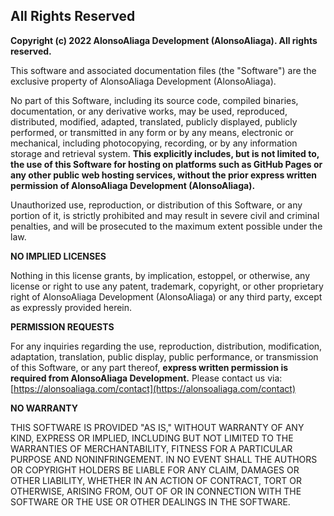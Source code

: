 ## All Rights Reserved

**Copyright (c) 2022 AlonsoAliaga Development (AlonsoAliaga). All rights reserved.**

This software and associated documentation files (the "Software") are the exclusive property of AlonsoAliaga Development (AlonsoAliaga).

No part of this Software, including its source code, compiled binaries, documentation, or any derivative works, may be used, reproduced, distributed, modified, adapted, translated, publicly displayed, publicly performed, or transmitted in any form or by any means, electronic or mechanical, including photocopying, recording, or by any information storage and retrieval system. **This explicitly includes, but is not limited to, the use of this Software for hosting on platforms such as GitHub Pages or any other public web hosting services, without the prior express written permission of AlonsoAliaga Development (AlonsoAliaga).**

Unauthorized use, reproduction, or distribution of this Software, or any portion of it, is strictly prohibited and may result in severe civil and criminal penalties, and will be prosecuted to the maximum extent possible under the law.

**NO IMPLIED LICENSES**

Nothing in this license grants, by implication, estoppel, or otherwise, any license or right to use any patent, trademark, copyright, or other proprietary right of AlonsoAliaga Development (AlonsoAliaga) or any third party, except as expressly provided herein.

**PERMISSION REQUESTS**

For any inquiries regarding the use, reproduction, distribution, modification, adaptation, translation, public display, public performance, or transmission of this Software, or any part thereof, **express written permission is required from AlonsoAliaga Development.** Please contact us via: [https://alonsoaliaga.com/contact](https://alonsoaliaga.com/contact)

**NO WARRANTY**

THIS SOFTWARE IS PROVIDED "AS IS," WITHOUT WARRANTY OF ANY KIND, EXPRESS OR IMPLIED, INCLUDING BUT NOT LIMITED TO THE WARRANTIES OF MERCHANTABILITY, FITNESS FOR A PARTICULAR PURPOSE AND NONINFRINGEMENT. IN NO EVENT SHALL THE AUTHORS OR COPYRIGHT HOLDERS BE LIABLE FOR ANY CLAIM, DAMAGES OR OTHER LIABILITY, WHETHER IN AN ACTION OF CONTRACT, TORT OR OTHERWISE, ARISING FROM, OUT OF OR IN CONNECTION WITH THE SOFTWARE OR THE USE OR OTHER DEALINGS IN THE SOFTWARE.